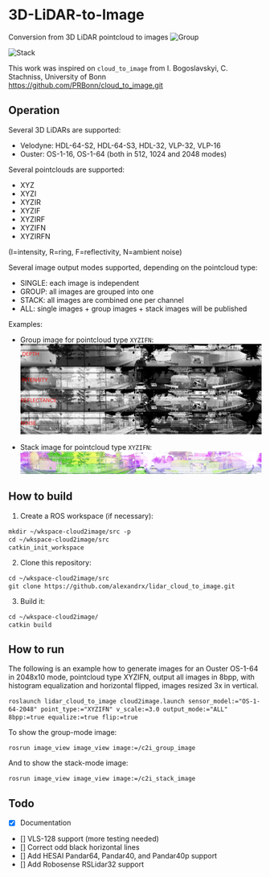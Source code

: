 # 3D-LiDAR-to-Image
Conversion from 3D LiDAR pointcloud to images
![Group](doc/images/group.gif)

![Stack](doc/images/stack.gif)


This work was inspired on `cloud_to_image` from I. Bogoslavskyi, C. Stachniss, University of Bonn 
https://github.com/PRBonn/cloud_to_image.git

## Operation
Several 3D LiDARs are supported:
- Velodyne: HDL-64-S2, HDL-64-S3, HDL-32, VLP-32, VLP-16
- Ouster: OS-1-16, OS-1-64 (both in 512, 1024 and 2048 modes)

Several pointclouds are supported:
- XYZ
- XYZI
- XYZIR
- XYZIF
- XYZIRF
- XYZIFN
- XYZIRFN

(I=intensity, R=ring, F=reflectivity, N=ambient noise)

Several image output modes supported, depending on the pointcloud type:
- SINGLE: each image is independent
- GROUP: all images are grouped into one
- STACK: all images are combined one per channel
- ALL: single images + group images + stack images will be published

Examples:
- Group image for pointcloud type `XYZIFN`:
![Group](doc/images/group-example.png)

- Stack image for pointcloud type `XYZIFN`:
![Stack](doc/images/stack-example.png)

## How to build
1. Create a ROS workspace (if necessary):
```
mkdir ~/wkspace-cloud2image/src -p
cd ~/wkspace-cloud2image/src
catkin_init_workspace
```

2. Clone this repository:
```
cd ~/wkspace-cloud2image/src
git clone https://github.com/alexandrx/lidar_cloud_to_image.git
```

3. Build it:
```
cd ~/wkspace-cloud2image/
catkin build
```

## How to run
The following is an example how to generate images for an Ouster OS-1-64 in 2048x10 mode, pointcloud type XYZIFN, output all images in 8bpp, with histogram equalization and horizontal flipped, images resized 3x in vertical.
```
roslaunch lidar_cloud_to_image cloud2image.launch sensor_model:="OS-1-64-2048" point_type:="XYZIFN" v_scale:=3.0 output_mode:="ALL" 8bpp:=true equalize:=true flip:=true
```
To show the group-mode image:
```
rosrun image_view image_view image:=/c2i_group_image
```
And to show the stack-mode image:
```
rosrun image_view image_view image:=/c2i_stack_image
```

## Todo
- [x] Documentation
- [] VLS-128 support (more testing needed)
- [] Correct odd black horizontal lines
- [] Add HESAI Pandar64, Pandar40, and Pandar40p support
- [] Add Robosense RSLidar32 support
